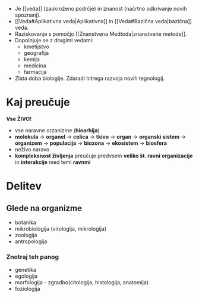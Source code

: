 - Je [[veda]] (zaokroženo podrčje) in znanost (načrtno odkrivanje novih spoznanj).
- [[Veda#Aplikativna veda|Aplikativna]] in [[Veda#Bazična veda|bazična]] veda.
- Raziskovanje s pomočjo [[Znanstvena Medtoda|znanstvene metode]].
- Dopolnjuje se z drugimi vedami:
	- kmetijstvo
	- geografija
	- kemija
	- medicina
	- farmacija
- Zlata doba biologije. Zdaradi hitrega razvoja novih tegnologij.
# Kaj preučuje
**Vse ŽIVO!**
- vse naravne orzanizme (**hiearhija**)
- **molekula** -> **organel** -> **celica** -> **tkivo** -> **organ** -> **organski sistem** -> **organizem** -> **populacija** -> **biozona** -> **ekosistem** -> **biosfera**
- neživo naravo
- **kompleksnost življenja** preučuje predvsem **veliko št. ravni** **organizacije** in **interakcije** med temi **ravnmi**
# Delitev
## Glede na organizme
- botanika 
- mikrobiologija (virologija, mikrologija)
- zoologija
- antropologija
### Znotraj teh panog
- genetika
- egologija
- morfologija - zgradbo(citologija, histologija, anatomija)
- foziologija
